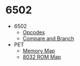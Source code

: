 # 6502

* 6502
  * [Opcodes](http://www.6502.org/tutorials/6502opcodes.html)
  * [Compare and Branch](http://www.6502.org/tutorials/compare_beyond.html)
* PET
  * [Memory Map](https://www.commodore.ca/manuals/pdfs/commodore_pet_memory_map.pdf)
  * [8032 ROM Map](https://www.zimmers.net/anonftp/pub/cbm/maps/PET8032rom-map.txt)